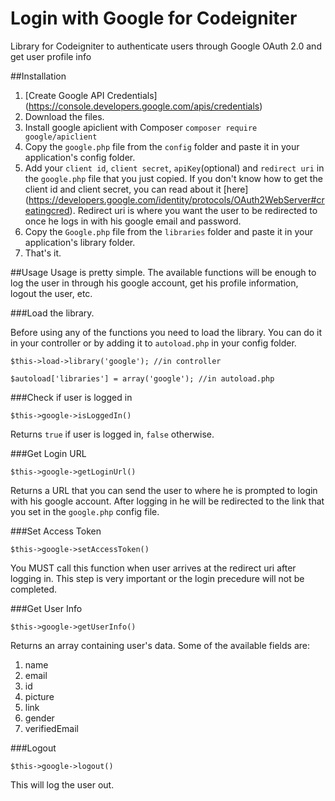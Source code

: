 # Login with Google for Codeigniter
Library for Codeigniter to authenticate users through Google OAuth 2.0 and get user profile info

##Installation
1. [Create Google API Credentials] (https://console.developers.google.com/apis/credentials)   
2. Download the files.
3. Install google apiclient with Composer `composer require google/apiclient`  
4. Copy the `google.php` file from the `config` folder and paste it in your application's config folder.
5. Add your `client id`, `client secret`, `apiKey`(optional) and `redirect uri` in the `google.php` file that you just copied. If you don't know how to get the client id and client secret, you can read about it [here] (https://developers.google.com/identity/protocols/OAuth2WebServer#creatingcred). Redirect uri is where you want the user to be redirected to once he logs in with his google email and password.
6. Copy the `Google.php` file from the `libraries` folder and paste it in your application's library folder.
7. That's it.

##Usage
Usage is pretty simple. The available functions will be enough to log the user in through his google account, get his profile information, logout the user, etc.

###Load the library. 

Before using any of the functions you need to load the library. You can do it in your controller or by adding it to `autoload.php` in your config folder.

```
$this->load->library('google'); //in controller

$autoload['libraries'] = array('google'); //in autoload.php
```

###Check if user is logged in

`$this->google->isLoggedIn()`

Returns `true` if user is logged in, `false` otherwise.

###Get Login URL

`$this->google->getLoginUrl()`

Returns a URL that you can send the user to where he is prompted to login with his google account. After logging in he will be redirected to the link that you set in the `google.php` config file.

###Set Access Token

`$this->google->setAccessToken()`

You MUST call this function when user arrives at the redirect uri after logging in. This step is very important or the login precedure will not be completed.

###Get User Info

`$this->google->getUserInfo()`

Returns an array containing user's data. Some of the available fields are:

1. name
2. email
3. id
4. picture
5. link
6. gender
7. verifiedEmail

###Logout

`$this->google->logout()`

This will log the user out.
